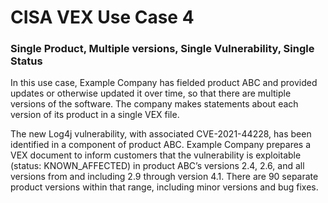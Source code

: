 # CISA VEX Use Case 4

### Single Product, Multiple versions, Single Vulnerability, Single Status

In this use case, Example Company has fielded product ABC and provided updates or otherwise updated it over time, so that there are multiple versions of the software. The company makes statements about each version of its product in a single VEX file.

The new Log4j vulnerability, with associated CVE-2021-44228, has been identified in a component of product ABC. Example Company prepares a VEX document to inform customers that the vulnerability is exploitable (status: KNOWN_AFFECTED) in product ABC’s versions 2.4, 2.6, and all versions from and including 2.9 through version 4.1. There are 90 separate product versions within that range, including minor versions and bug fixes.

